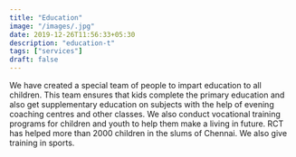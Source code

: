 ```yaml
---
title: "Education"
image: "/images/.jpg"
date: 2019-12-26T11:56:33+05:30
description: "education-t"
tags: ["services"]
draft: false
---
```


We have created a special team of people to impart education to all children. This team ensures that kids complete the primary education and also get supplementary education on subjects with the help of evening coaching centres and other classes. We also conduct vocational training programs for children and youth to help them make a living in future. RCT has helped more than 2000 children in the slums of Chennai. We also give training in sports.
